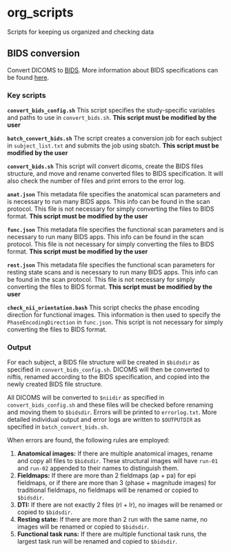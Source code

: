 # org_scripts
Scripts for keeping us organized and checking data

## BIDS conversion
Convert DICOMS to [BIDS](http://bids.neuroimaging.io/). More information about BIDS specifications can be found [here](http://bids.neuroimaging.io/bids_spec1.0.2.pdf).

### Key scripts
**`convert_bids_config.sh`**
This script specifies the study-specific variables and paths to use in `convert_bids.sh`. **This script must be modified by the user**

**`batch_convert_bids.sh`**
The script creates a conversion job for each subject in `subject_list.txt` and submits the job using sbatch. **This script must be modified by the user**

**`convert_bids.sh`**
This script will convert dicoms, create the BIDS files structure, and move and rename converted files to BIDS specification. It will also check the number of files and print errors to the error log.

**`anat.json`**
This metadata file specifies the anatomical scan parameters and is necessary to run many BIDS apps. This info can be found in the scan protocol. This file is not necessary for simply converting the files to BIDS format. **This script must be modified by the user**

**`func.json`**
This metadata file specifies the functional scan parameters and is necessary to run many BIDS apps. This info can be found in the scan protocol. This file is not necessary for simply converting the files to BIDS format. **This script must be modified by the user**

**`rest.json`**
This metadata file specifies the functional scan parameters for resting state scans and is necessary to run many BIDS apps. This info can be found in the scan protocol. This file is not necessary for simply converting the files to BIDS format. **This script must be modified by the user**

**`check_nii_orientation.bash`**
This script checks the phase encoding direction for functional images. This information is then used to specify the `PhaseEncodingDirection` in `func.json`. This script is not necessary for simply converting the files to BIDS format.

### Output
For each subject, a BIDS file structure will be created in `$bidsdir` as specified in `convert_bids_config.sh`. DICOMS will then be converted to niftis, renamed according to the BIDS specification, and copied into the newly created BIDS file structure. 

All DICOMS will be converted to `$niidir` as specified in `convert_bids_config.sh` and these files will be checked before renaming and moving them to `$bidsdir`. Errors will be printed to `errorlog.txt`. More detailed individual output and error logs are written to `$OUTPUTDIR` as specified in `batch_convert_bids.sh`.

When errors are found, the following rules are employed:
1. **Anatomical images:** If there are multiple anatomical images, rename and copy all files to `$bidsdir`. These structural images will have `run-01` and `run-02` appended to their names to distinguish them.
2. **Fieldmaps:** If there are more than 2 fieldmaps (ap + pa) for epi fieldmaps, or if there are more than 3 (phase + magnitude images) for traditional fieldmaps, no fieldmaps will be renamed or copied to `$bidsdir`. 
3. **DTI:** If there are not exactly 2 files (rl + lr), no images will be renamed or copied to `$bidsdir`. 
4. **Resting state:** If there are more than 2 run with the same name, no images will be renamed or copied to `$bidsdir`. 
5. **Functional task runs:** If there are multiple functional task runs, the largest task run will be renamed and copied to `$bidsdir`. 
